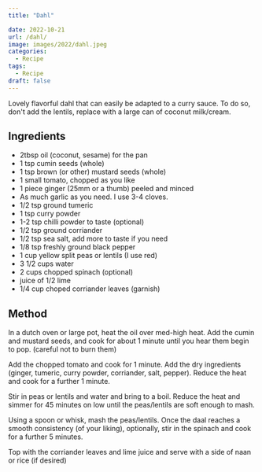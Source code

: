 ```yaml
---
title: "Dahl"

date: 2022-10-21
url: /dahl/
image: images/2022/dahl.jpeg
categories:
  - Recipe
tags:
  - Recipe
draft: false
---
```

Lovely flavorful dahl that can easily be adapted to a curry sauce. To do so, don't add the lentils, replace with a large can of coconut milk/cream.
<!--more-->

## Ingredients

-   2tbsp oil (coconut, sesame) for the pan
-   1 tsp cumin seeds (whole)
-   1 tsp brown (or other) mustard seeds (whole)
-   1 small tomato, chopped as you like
-   1 piece ginger (25mm or a thumb) peeled and minced
-   As much garlic as you need. I use 3-4 cloves.
-   1/2 tsp ground tumeric
-   1 tsp curry powder
-   1-2 tsp chilli powder to taste (optional)
-   1/2 tsp ground corriander
-   1/2 tsp sea salt, add more to taste if you need
-   1/8 tsp freshly ground black pepper
-   1 cup yellow split peas or lentils (I use red)
-   3 1/2 cups water
-   2 cups chopped spinach (optional)
-   juice of 1/2 lime
-   1/4 cup choped corriander leaves (garnish)

## Method

In a dutch oven or large pot, heat the oil over med-high heat. Add the cumin and mustard seeds, and cook for about 1 minute until you hear them begin to pop. (careful not to burn them)

Add the chopped tomato and cook for 1 minute. Add the dry ingredients (ginger, tumeric, curry powder, corriander, salt, pepper). Reduce the heat and cook for a further 1 minute.

Stir in peas or lentils and water and bring to a boil. Reduce the heat and simmer for 45 minutes on low until the peas/lentils are soft enough to mash.

Using a spoon or whisk, mash the peas/lentils. Once the daal reaches a smooth consistency (of your liking), optionally, stir in the spinach and cook for a further 5 minutes.

Top with the corriander leaves and lime juice and serve with a side of naan or rice (if desired)
